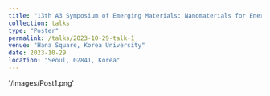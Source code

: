 ```yaml
---
title: "13th A3 Symposium of Emerging Materials: Nanomaterials for Energy and Electronics"
collection: talks
type: "Poster"
permalink: /talks/2023-10-29-talk-1
venue: "Hana Square, Korea University"
date: 2023-10-29
location: "Seoul, 02841, Korea"
---
```


'/images/Post1.png'
